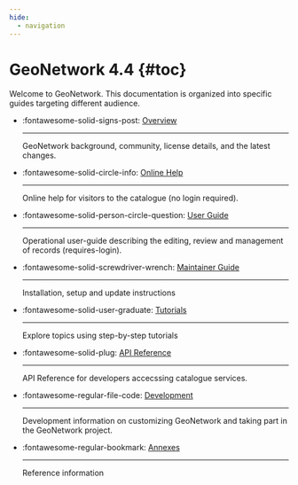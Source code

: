 ```yaml
---
hide:
  - navigation
---
```


# GeoNetwork 4.4 {#toc}

Welcome to GeoNetwork. This documentation is organized into specific guides targeting different audience. 

<div class="grid cards" markdown>

-   :fontawesome-solid-signs-post:   [Overview](overview/index.md)

    ---

    GeoNetwork background, community, license details, and the latest changes.
    
-   :fontawesome-solid-circle-info:   [Online Help](help/index.md)
    
    ---

    Online help for visitors to the catalogue (no login required).
    
-   :fontawesome-solid-person-circle-question:   [User Guide](user-guide/index.md)
    
    ---

    Operational user-guide describing the editing, review and management of records (requires-login).
    
-   :fontawesome-solid-screwdriver-wrench:   [Maintainer Guide](maintainer-guide/index.md)
    
    ---

    Installation, setup and update instructions
    
 -  :fontawesome-solid-user-graduate:   [Tutorials](tutorials/index.md)
    
    ---

    Explore topics using step-by-step tutorials
    
-   :fontawesome-solid-plug:   [API Reference](api/index.md)
    
    ---

    API Reference for developers accecssing catalogue services.
    
-   :fontawesome-regular-file-code:   [Development](devel/index.md)
    
    ---

    Development information on customizing GeoNetwork and taking part in the GeoNetwork project.
    
-   :fontawesome-regular-bookmark:   [Annexes](annexes/index.md)
    
    ---

    Reference information

</div>
